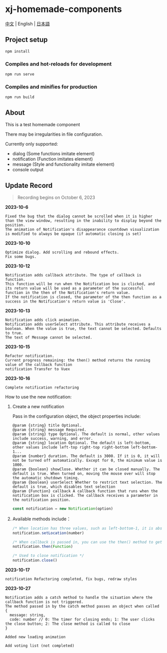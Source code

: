 # xj-homemade-components

[中文](README.md) | English | [日本語](README.jp.md)

## Project setup

```shell
npm install
```

### Compiles and hot-reloads for development

```shell
npm run serve
```

### Compiles and minifies for production

```shell
npm run build
```

## About

This is a test homemade component

There may be irregularities in file configuration.

Currently only supported:

- dialog (Some functions imitate element)
- notification (Function imitates element)
- message (Style and functionality imitate element)
- console output

## Update Record

> Recording begins on October 6, 2023

**2023-10-6**

```
Fixed the bug that the dialog cannot be scrolled when it is higher than the view window, resulting in the inability to display beyond the position.
The animation of Notification's disappearance countdown visualization is modified to always be opaque (if automatic closing is set)
```

**2023-10-10**

```
Optimize dialog. Add scrolling and rebound effects.
Fix some bugs.
```

**2023-10-12**

```
Notification adds callback attribute. The type of callback is function.
This function will be run when the Notification box is clicked, and its return value will be used as a parameter of the successful function in the then of the Notification's return value.
If the notification is closed, the parameter of the then function as a success in the Notification's return value is 'Close'.
```


**2023-10-13**
```
Notification adds click animation.
Notification adds userSelect attribute. This attribute receives a boolean. When the value is true, the text cannot be selected. Defaults to true.
The text of Message cannot be selected.
```

**2023-10-15**
```
Refactor notification.
Current progress remaining: the then() method returns the running value of the callback function
notification Transfer to Vuex
```

**2023-10-16**

```
Complete notification refactoring
```

How to use the new notification:
1. Create a new notification

   Pass in the configuration object, the object properties include:

   ```
   @param {string} title Optional.
   @param {string} message Required.
   @param {string} type Optional. The default is normal, other values include success, warning, and error.
   @param {string} location Optional. The default is left-bottom, other values include left-top right-top right-bottom left-bottom-1...
   @param {number} duration. The default is 3000. If it is 0, it will not be turned off automatically. Except for 0, the minimum value is 1000.
   @param {boolean} showClose. Whether it can be closed manually. The default is true. When turned on, moving the mouse over will stop the automatic shutdown timing.
   @param {boolean} userSelect Whether to restrict text selection. The default is true, which disables text selection
   @param {Function} callback A callback function that runs when the notification box is clicked. The callback receives a parameter in the notification position.
   ```

   ```js
   const notification = new Notification(option)
   ```

2. Available methods include：

   ```js
   /* When location has three values, such as left-bottom-1, it is absolute positioning and does not participate in dynamic notification location management. The setLocation method can be used to modify the location. */
   notification.setLocation(number)
   
   /* When callback is passed in, you can use the then() method to get the return value of callback */
   notification.then(Function)
   
   /* Used to close notification */
   notification.close()
   ```
   
   
**2023-10-17**
```
notification Refactoring completed, fix bugs, redraw styles
```

**2023-10-27**
```
Notification adds a catch method to handle the situation where the callback function is not triggered.
The method passed in by the catch method passes an object when called
{
  message: string,
  code: number // 0: The timer for closing ends; 1: The user clicks the close button; 2: The close method is called to close
}

Added new loading animation

Add voting list (not completed)
```